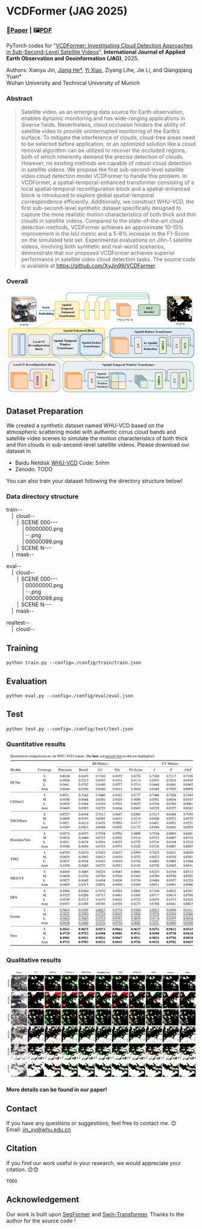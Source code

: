 # VCDFormer (JAG 2025)
### 📖[**Paper**](TODO) | 🖼️[**PDF**](TODO)

PyTorch codes for "[VCDFormer: Investigating Cloud Detection Approaches in Sub-Second-Level Satellite Videos](TODO)", **International Journal of Applied Earth Observation and Geoinformation (JAG)**, 2025.

Authors: Xianyu Jin, [Jiang He*](https://jianghe96.github.io/), [Yi Xiao](https://xy-boy.github.io/), Ziyang Lihe, Jie Li, and Qiangqiang Yuan*<br>
Wuhan University and Technical University of Munich

### Abstract
>Satellite video, as an emerging data source for Earth observation, enables dynamic monitoring and has wide-ranging applications in diverse fields. Nevertheless, cloud occlusion hinders the ability of satellite video to provide uninterrupted monitoring of the Earth’s surface. To mitigate the interference of clouds, cloud-free areas need to be selected before application, or an optimized solution like a cloud removal algorithm can be utilized to recover the occluded regions, both of which inherently demand the precise detection of clouds. However, no existing methods are capable of robust cloud detection in satellite videos. We propose the first sub-second-level satellite video cloud detection model VCDFormer to handle this problem. In VCDFormer, a spatial-temporal-enhanced transformer consisting of a local spatial-temporal reconfiguration block and a spatial-enhanced block is introduced to explore global spatial-temporal correspondence efficiently. Additionally, we construct WHU-VCD, the first sub-second-level synthetic dataset specifically designed to capture the more realistic motion characteristics of both thick and thin clouds in satellite videos. Compared to the state-of-the-art cloud detection methods, VCDFormer achieves an approximate 10–15% improvement in the IoU metric and a 5–8% increase in the F1-Score on the simulated test set. Experimental evaluations on Jilin-1 satellite videos, involving both synthetic and real-world scenarios, demonstrate that our proposed VCDFormer achieves superior performance in satellite video cloud detection tasks. The source code is available at https://github.com/XyJin99/VCDFormer.

### Overall
 ![image](/figures/network.png)

## Dataset Preparation
We created a synthetic dataset named WHU-VCD based on the atmospheric scattering model with authentic cirrus cloud bands and satellite video scenes to simulate the motion characteristics of both thick and thin clouds in sub-second-level satellite videos.
Please download our dataset in 
 * Baidu Netdisk [WHU-VCD](https://pan.baidu.com/s/1sCXvKb_3HKq0xtvYx8y5Zg) Code: 5nhm
 * Zenodo: TODO

You can also train your dataset following the directory structure below!
 
### Data directory structure
train--  
&emsp;|&ensp;cloud--  
&emsp;&emsp;|&ensp;SCENE 000---  
&emsp;&emsp;&emsp;| 00000000.png  
&emsp;&emsp;&emsp;| ···.png  
&emsp;&emsp;&emsp;| 00000099.png     
&emsp;&emsp;|&ensp;SCENE N---  
&emsp;|&ensp;mask--  

eval--  
&emsp;|&ensp;cloud--  
&emsp;&emsp;|&ensp;SCENE 000---  
&emsp;&emsp;&emsp;| 00000000.png  
&emsp;&emsp;&emsp;| ···.png  
&emsp;&emsp;&emsp;| 00000099.png    
&emsp;&emsp;|&ensp;SCENE N---  
&emsp;|&ensp;mask--  

realtest--  
&emsp;|&ensp;cloud--  

## Training
```
python train.py --config=./config/train/train.json
```

## Evaluation
```
python eval.py --config=./config/eval/eval.json
```

## Test
```
python test.py --config=./config/test/test.json
```

### Quantitative results
 ![image](/figures/quantitative.png)
### Qualitative results
 ![image](/figures/qualitative.png)
#### More details can be found in our paper!


## Contact
If you have any questions or suggestions, feel free to contact me. 😊  
Email: jin_xy@whu.edu.cn

## Citation
If you find our work useful in your research, we would appreciate your citation. 😊😊
```
TODO
```

## Acknowledgement
Our work is built upon [SegFormer](https://github.com/NVlabs/SegFormer) and [Swin-Transformer](https://github.com/microsoft/Swin-Transformer).
Thanks to the author for the source code !
